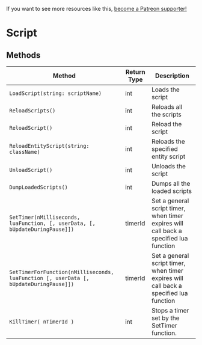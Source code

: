 <!-- TITLE: Script -->

If you want to see more resources like this, [become a Patreon supporter!](https://www.patreon.com/fireundubh) 

# Script
## Methods

Method | Return Type | Description
--- | --- | ---
`LoadScript(string: scriptName)` | int | Loads the script
`ReloadScripts()` | int | Reloads all the scripts
`ReloadScript()` | int | Reload the script
`ReloadEntityScript(string: className)` | int | Reloads the specified entity script
`UnloadScript()` | int | Unloads the script
`DumpLoadedScripts()` | int | Dumps all the loaded scripts
`SetTimer(nMilliseconds, luaFunction, [, userData, [, bUpdateDuringPause]])` | timerId | Set a general script timer, when timer expires will call back a specified lua function
`SetTimerForFunction(nMilliseconds, luaFunction [, userData [, bUpdateDuringPause]])` | timerId | Set a general script timer, when timer expires will call back a specified lua function
`KillTimer( nTimerId )` | int | Stops a timer set by the SetTimer function.